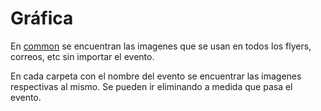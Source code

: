 # Gráfica

En [common]() se encuentran las imagenes que se usan en todos los flyers, correos, etc sin importar el evento.

En cada carpeta con el nombre del evento se encuentrar las imagenes respectivas al mismo. Se pueden ir eliminando a medida que pasa el evento.
